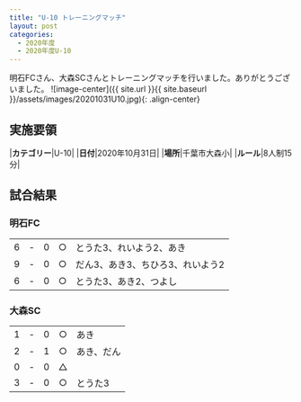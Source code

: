 ```yaml
---
title: "U-10 トレーニングマッチ"
layout: post
categories:
  - 2020年度
  - 2020年度U-10
---
```


明石FCさん、大森SCさんとトレーニングマッチを行いました。ありがとうございました。
![image-center]({{ site.url }}{{ site.baseurl }}/assets/images/20201031U10.jpg){: .align-center}

## 実施要領

|**カテゴリー**|U-10|
|**日付**|2020年10月31日|
|**場所**|千葉市大森小|
|**ルール**|8人制15分|


## 試合結果

### 明石FC

|    |   |    |         |    |
|:--:|:-:|:--:|:--:|:--------|
|    6| - |   0|○|とうた3、れいよう2、あき|
|    9| - |   0|○|だん3、あき3、ちひろ3、れいよう2|
|    6| - |   0|○|とうた3、あき2、つよし|


### 大森SC

|    |   |    |         |    |
|:--:|:-:|:--:|:--:|:--------|
|    1| - |   0|○|あき|
|    2| - |   1|○|あき、だん|
|    0| - |   0|△||
|    3| - |   0|○|とうた3|
